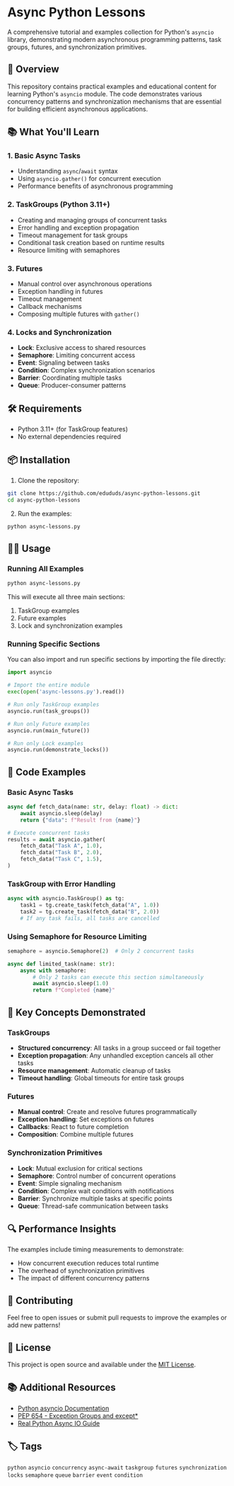 # Async Python Lessons

A comprehensive tutorial and examples collection for Python's `asyncio` library, demonstrating modern asynchronous programming patterns, task groups, futures, and synchronization primitives.

## 🚀 Overview

This repository contains practical examples and educational content for learning Python's `asyncio` module. The code demonstrates various concurrency patterns and synchronization mechanisms that are essential for building efficient asynchronous applications.

## 📚 What You'll Learn

### 1. **Basic Async Tasks**
- Understanding `async`/`await` syntax
- Using `asyncio.gather()` for concurrent execution
- Performance benefits of asynchronous programming

### 2. **TaskGroups** (Python 3.11+)
- Creating and managing groups of concurrent tasks
- Error handling and exception propagation
- Timeout management for task groups
- Conditional task creation based on runtime results
- Resource limiting with semaphores

### 3. **Futures**
- Manual control over asynchronous operations
- Exception handling in futures
- Timeout management
- Callback mechanisms
- Composing multiple futures with `gather()`

### 4. **Locks and Synchronization**
- **Lock**: Exclusive access to shared resources
- **Semaphore**: Limiting concurrent access
- **Event**: Signaling between tasks
- **Condition**: Complex synchronization scenarios
- **Barrier**: Coordinating multiple tasks
- **Queue**: Producer-consumer patterns

## 🛠 Requirements

- Python 3.11+ (for TaskGroup features)
- No external dependencies required

## 📦 Installation

1. Clone the repository:
```bash
git clone https://github.com/edududs/async-python-lessons.git
cd async-python-lessons
```

2. Run the examples:
```bash
python async-lessons.py
```

## 🏃‍♂️ Usage

### Running All Examples
```bash
python async-lessons.py
```

This will execute all three main sections:
1. TaskGroup examples
2. Future examples  
3. Lock and synchronization examples

### Running Specific Sections

You can also import and run specific sections by importing the file directly:

```python
import asyncio

# Import the entire module
exec(open('async-lessons.py').read())

# Run only TaskGroup examples
asyncio.run(task_groups())

# Run only Future examples
asyncio.run(main_future())

# Run only Lock examples
asyncio.run(demonstrate_locks())
```

## 📖 Code Examples

### Basic Async Tasks
```python
async def fetch_data(name: str, delay: float) -> dict:
    await asyncio.sleep(delay)
    return {"data": f"Result from {name}"}

# Execute concurrent tasks
results = await asyncio.gather(
    fetch_data("Task A", 1.0),
    fetch_data("Task B", 2.0),
    fetch_data("Task C", 1.5),
)
```

### TaskGroup with Error Handling
```python
async with asyncio.TaskGroup() as tg:
    task1 = tg.create_task(fetch_data("A", 1.0))
    task2 = tg.create_task(fetch_data("B", 2.0))
    # If any task fails, all tasks are cancelled
```

### Using Semaphore for Resource Limiting
```python
semaphore = asyncio.Semaphore(2)  # Only 2 concurrent tasks

async def limited_task(name: str):
    async with semaphore:
        # Only 2 tasks can execute this section simultaneously
        await asyncio.sleep(1.0)
        return f"Completed {name}"
```

## 🎯 Key Concepts Demonstrated

### TaskGroups
- **Structured concurrency**: All tasks in a group succeed or fail together
- **Exception propagation**: Any unhandled exception cancels all other tasks
- **Resource management**: Automatic cleanup of tasks
- **Timeout handling**: Global timeouts for entire task groups

### Futures
- **Manual control**: Create and resolve futures programmatically
- **Exception handling**: Set exceptions on futures
- **Callbacks**: React to future completion
- **Composition**: Combine multiple futures

### Synchronization Primitives
- **Lock**: Mutual exclusion for critical sections
- **Semaphore**: Control number of concurrent operations
- **Event**: Simple signaling mechanism
- **Condition**: Complex wait conditions with notifications
- **Barrier**: Synchronize multiple tasks at specific points
- **Queue**: Thread-safe communication between tasks

## 🔍 Performance Insights

The examples include timing measurements to demonstrate:
- How concurrent execution reduces total runtime
- The overhead of synchronization primitives
- The impact of different concurrency patterns

## 🤝 Contributing

Feel free to open issues or submit pull requests to improve the examples or add new patterns!

## 📄 License

This project is open source and available under the [MIT License](LICENSE).

## 📚 Additional Resources

- [Python asyncio Documentation](https://docs.python.org/3/library/asyncio.html)
- [PEP 654 - Exception Groups and except*](https://peps.python.org/pep-0654/)
- [Real Python Async IO Guide](https://realpython.com/async-io-python/)

## 🏷️ Tags

`python` `asyncio` `concurrency` `async-await` `taskgroup` `futures` `synchronization` `locks` `semaphore` `queue` `barrier` `event` `condition`